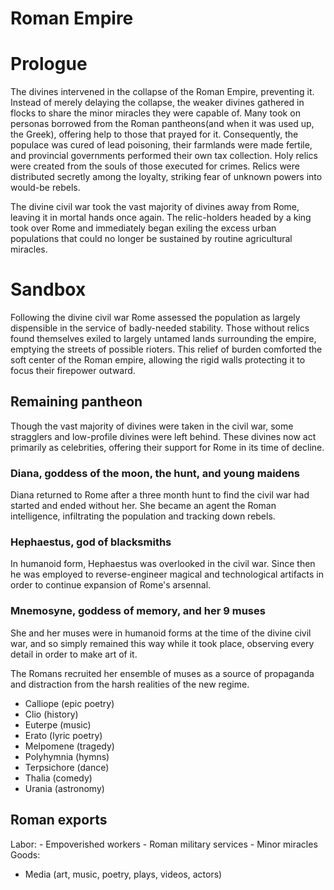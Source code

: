 # Roman Empire

# Prologue

The divines intervened in the collapse of the Roman Empire, preventing it. Instead of merely delaying the collapse, the weaker divines gathered in flocks to share the minor miracles they were capable of. Many took on personas borrowed from the Roman pantheons(and when it was used up, the Greek), offering help to those that prayed for it. Consequently, the populace was cured of lead poisoning, their farmlands were made fertile, and provincial governments performed their own tax collection. Holy relics were created from the souls of those executed for crimes. Relics were distributed secretly among the loyalty, striking fear of unknown powers into would-be rebels.

The divine civil war took the vast majority of divines away from Rome, leaving it in mortal hands once again. The relic-holders headed by a king took over Rome and immediately began exiling the excess urban populations that could no longer be sustained by routine agricultural miracles.

# Sandbox

Following the divine civil war Rome assessed the population as largely dispensible in the service of badly-needed stability. Those without relics found themselves exiled to largely untamed lands surrounding the empire, emptying the streets of possible rioters. This relief of burden comforted the soft center of the Roman empire, allowing the rigid walls protecting it to focus their firepower outward.


## Remaining pantheon
Though the vast majority of divines were taken in the civil war, some stragglers and low-profile divines were left behind. These divines now act primarily as celebrities, offering their support for Rome in its time of decline. 

### Diana, goddess of the moon, the hunt, and young maidens
Diana returned to Rome after a three month hunt to find the civil war had started and ended without her. She became an agent the Roman intelligence, infiltrating the population and tracking down rebels.

### Hephaestus, god of blacksmiths
In humanoid form, Hephaestus was overlooked in the civil war. Since then he was employed to reverse-engineer magical and technological artifacts in order to continue expansion of Rome's arsennal.

### Mnemosyne, goddess of memory, and her 9 muses
She and her muses were in humanoid forms at the time of the divine civil war, and so simply remained this way while it took place, observing every detail in order to make art of it.

The Romans recruited her ensemble of muses as a source of propaganda and distraction from the harsh realities of the new regime.
  - Calliope (epic poetry)
  - Clio (history)
  - Euterpe (music)
  - Erato (lyric poetry)
  - Melpomene (tragedy)
  - Polyhymnia (hymns)
  - Terpsichore (dance)
  - Thalia (comedy)
  - Urania (astronomy)


## Roman exports
Labor:
    - Empoverished workers
    - Roman military services
    - Minor miracles
Goods:
- Media (art, music, poetry, plays, videos, actors)
